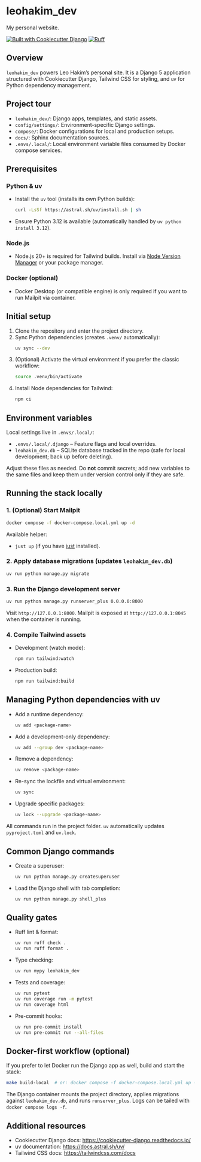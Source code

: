 # leohakim_dev

My personal website.

[![Built with Cookiecutter Django](https://img.shields.io/badge/built%20with-Cookiecutter%20Django-ff69b4.svg?logo=cookiecutter)](https://github.com/cookiecutter/cookiecutter-django/)
[![Ruff](https://img.shields.io/endpoint?url=https://raw.githubusercontent.com/astral-sh/ruff/main/assets/badge/v2.json)](https://github.com/astral-sh/ruff)

## Overview

`leohakim_dev` powers Leo Hakim’s personal site. It is a Django 5 application structured with Cookiecutter Django, Tailwind CSS for styling, and `uv` for Python dependency management.

## Project tour

- `leohakim_dev/`: Django apps, templates, and static assets.
- `config/settings/`: Environment-specific Django settings.
- `compose/`: Docker configurations for local and production setups.
- `docs/`: Sphinx documentation sources.
- `.envs/.local/`: Local environment variable files consumed by Docker compose services.

## Prerequisites

### Python & uv
- Install the `uv` tool (installs its own Python builds):
  ```bash
  curl -LsSf https://astral.sh/uv/install.sh | sh
  ```
- Ensure Python 3.12 is available (automatically handled by `uv python install 3.12`).

### Node.js
- Node.js 20+ is required for Tailwind builds. Install via [Node Version Manager](https://github.com/nvm-sh/nvm) or your package manager.

### Docker (optional)
- Docker Desktop (or compatible engine) is only required if you want to run Mailpit via container.

## Initial setup

1. Clone the repository and enter the project directory.
2. Sync Python dependencies (creates `.venv/` automatically):
   ```bash
   uv sync --dev
   ```
3. (Optional) Activate the virtual environment if you prefer the classic workflow:
   ```bash
   source .venv/bin/activate
   ```
4. Install Node dependencies for Tailwind:
   ```bash
   npm ci
   ```

## Environment variables

Local settings live in `.envs/.local/`:

- `.envs/.local/.django` – Feature flags and local overrides.
- `leohakim_dev.db` – SQLite database tracked in the repo (safe for local development; back up before deleting).

Adjust these files as needed. Do **not** commit secrets; add new variables to the same files and keep them under version control only if they are safe.

## Running the stack locally

### 1. (Optional) Start Mailpit
```bash
docker compose -f docker-compose.local.yml up -d
```

Available helper:
- `just up` (if you have [just](https://github.com/casey/just) installed).

### 2. Apply database migrations (updates `leohakim_dev.db`)
```bash
uv run python manage.py migrate
```

### 3. Run the Django development server
```bash
uv run python manage.py runserver_plus 0.0.0.0:8000
```

Visit `http://127.0.0.1:8000`. Mailpit is exposed at `http://127.0.0.1:8045` when the container is running.

### 4. Compile Tailwind assets

- Development (watch mode):
  ```bash
  npm run tailwind:watch
  ```
- Production build:
  ```bash
  npm run tailwind:build
  ```

## Managing Python dependencies with uv

- Add a runtime dependency:
  ```bash
  uv add <package-name>
  ```
- Add a development-only dependency:
  ```bash
  uv add --group dev <package-name>
  ```
- Remove a dependency:
  ```bash
  uv remove <package-name>
  ```
- Re-sync the lockfile and virtual environment:
  ```bash
  uv sync
  ```
- Upgrade specific packages:
  ```bash
  uv lock --upgrade <package-name>
  ```

All commands run in the project folder. `uv` automatically updates `pyproject.toml` and `uv.lock`.

## Common Django commands

- Create a superuser:
  ```bash
  uv run python manage.py createsuperuser
  ```
- Load the Django shell with tab completion:
  ```bash
  uv run python manage.py shell_plus
  ```

## Quality gates

- Ruff lint & format:
  ```bash
  uv run ruff check .
  uv run ruff format .
  ```
- Type checking:
  ```bash
  uv run mypy leohakim_dev
  ```
- Tests and coverage:
  ```bash
  uv run pytest
  uv run coverage run -m pytest
  uv run coverage html
  ```
- Pre-commit hooks:
  ```bash
  uv run pre-commit install
  uv run pre-commit run --all-files
  ```

## Docker-first workflow (optional)

If you prefer to let Docker run the Django app as well, build and start the stack:

```bash
make build-local  # or: docker compose -f docker-compose.local.yml up --build
```

The Django container mounts the project directory, applies migrations against `leohakim_dev.db`, and runs `runserver_plus`. Logs can be tailed with `docker compose logs -f`.

## Additional resources

- Cookiecutter Django docs: <https://cookiecutter-django.readthedocs.io/>
- uv documentation: <https://docs.astral.sh/uv/>
- Tailwind CSS docs: <https://tailwindcss.com/docs>
